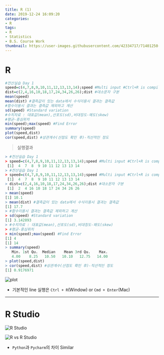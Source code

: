 ```yaml
---
title: R (1)
date: 2019-12-24 16:09:20
categories:
- R
tags:
- R
- Statistics
- B.S. Course Work
thumbnail: https://user-images.githubusercontent.com/42334717/71401250-a1237380-266c-11ea-98c2-18d17933ba92.png
---
```

# R

~~~R
#전산실습 Day 1
speed=c(4,7,8,9,10,11,12,13,13,14);speed #Multi input #Ctrl+R is compiling of only one line
dist=c(2,4,16,10,18,17,24,34,26,26);dist #대소문자 구분
mean(speed)
mean(dist) #결측값이 있는 data에서 수식이용시 결과는 결측값
#함수이용시 결과는 결측값 제외하고 계산
sd(speed) #Standard variation
#수치자료 : 대표값(mean),산포도(sd),비대칭도-왜도(skew)
#평균-중심위치
min(speed);max(speed) #Find Error
summary(speed)
plot(speed,dist)
cor(speed,dist) #상관계수(산점도 확인 후)-직선적인 정도 
~~~
<!-- more -->

>실행결과

~~~R
> #전산실습 Day 1
> speed=c(4,7,8,9,10,11,12,13,13,14);speed #Multi input #Ctrl+R is compiling of only one line
 [1]  4  7  8  9 10 11 12 13 13 14
> #전산실습 Day 1
> speed=c(4,7,8,9,10,11,12,13,13,14);speed #Multi input #Ctrl+R is compiling of only one line
 [1]  4  7  8  9 10 11 12 13 13 14
> dist=c(2,4,16,10,18,17,24,34,26,26);dist #대소문자 구분
 [1]  2  4 16 10 18 17 24 34 26 26
> mean(speed)
[1] 10.1
> mean(dist) #결측값이 있는 data에서 수식이용시 결과는 결측값
[1] 17.7
> #함수이용시 결과는 결측값 제외하고 계산
> sd(speed) #Standard variation
[1] 3.142893
> #수치자료 : 대표값(mean),산포도(sd),비대칭도-왜도(skew)
> #평균-중심위치
> min(speed);max(speed) #Find Error
[1] 4
[1] 14
> summary(speed)
   Min. 1st Qu.  Median    Mean 3rd Qu.    Max. 
   4.00    8.25   10.50   10.10   12.75   14.00 
> plot(speed,dist)
> cor(speed,dist) #상관계수(산점도 확인 후)-직선적인 정도 
[1] 0.9176971
~~~

![plot](https://user-images.githubusercontent.com/42334717/71401325-de880100-266c-11ea-8fd6-c4e3d814490f.png)

+ 기본적인 line 실행은 `Ctrl + R`(Window) or `Cmd + Enter`(Mac)
***
# R Studio

![R Studio](https://user-images.githubusercontent.com/42334717/71401250-a1237380-266c-11ea-98c2-18d17933ba92.png)

![R vs R Studio](https://user-images.githubusercontent.com/42334717/71401489-5d7d3980-266d-11ea-83ef-234bfdd3dacc.png)

+ `Python`과 `Pycharm`의 차이 Similar